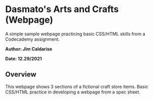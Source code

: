 # Dasmato's Arts and Crafts (Webpage)
A simple sample webpage practicing basic CSS/HTML skills from a Codecademy 
assignment. 

**Author: Jim Caldarise**

**Date: 12.29/2021**

## Overview
This webpage shows 3 sections of a fictional craft store items. Basic
CSS/HTML practice in developing a webpage from a spec sheet. 